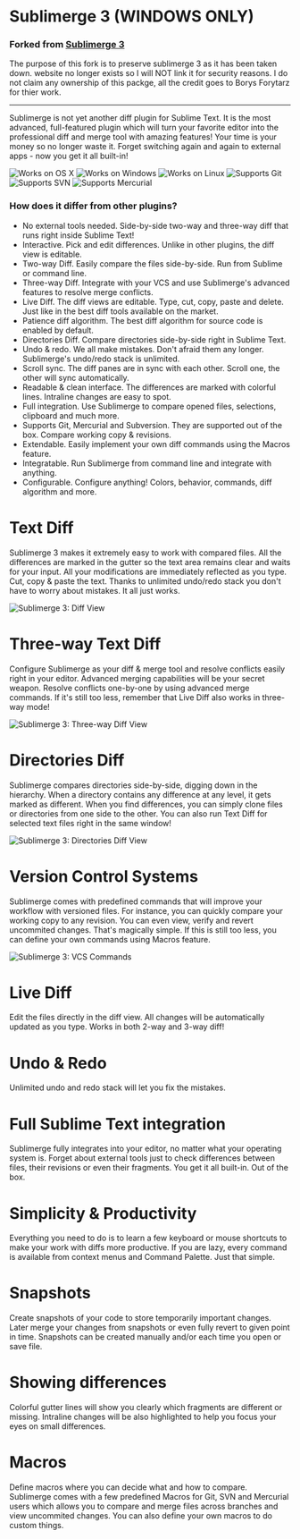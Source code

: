 Sublimerge 3 (WINDOWS ONLY)
=====================================

### Forked from [Sublimerge 3](https://packagecontrol.io/packages/Sublimerge%203)

The purpose of this fork is to preserve sublimerge 3 as it has been taken down. website no longer exists so I will NOT link it for security reasons. I do not claim any ownership of this packge, all the credit goes to Borys Forytarz for thier work.

___

Sublimerge is not yet another diff plugin for Sublime Text. It is the most advanced, full-featured plugin which will turn your favorite editor into the professional diff and merge tool with amazing features! Your time is your money so no longer waste it. Forget switching again and again to external apps - now you get it all built-in!

![Works on OS X](docs/images/apple.png)   ![Works on Windows](docs/images/windows.png)   ![Works on Linux](docs/images/linux.png)    ![Supports Git](docs/images/git.png)   ![Supports SVN](docs/images/svn.png)   ![Supports Mercurial](docs/images/mercurial.png)

###  How does it differ from other plugins?

* No external tools needed. Side-by-side two-way and three-way diff that runs right inside Sublime Text!
* Interactive. Pick and edit differences. Unlike in other plugins, the diff view is editable.
* Two-way Diff. Easily compare the files side-by-side. Run from Sublime or command line.
* Three-way Diff. Integrate with your VCS and use Sublimerge's advanced features to resolve merge conflicts.
* Live Diff. The diff views are editable. Type, cut, copy, paste and delete. Just like in the best diff tools available on the market.
* Patience diff algorithm. The best diff algorithm for source code is enabled by default.
* Directories Diff. Compare directories side-by-side right in Sublime Text.
* Undo & redo. We all make mistakes. Don't afraid them any longer. Sublimerge's undo/redo stack is unlimited.
* Scroll sync. The diff panes are in sync with each other. Scroll one, the other will sync automatically.
* Readable & clean interface. The differences are marked with colorful lines. Intraline changes are easy to spot.
* Full integration. Use Sublimerge to compare opened files, selections, clipboard and much more.
* Supports Git, Mercurial and Subversion. They are supported out of the box. Compare working copy & revisions.
* Extendable. Easily implement your own diff commands using the Macros feature.
* Integratable. Run Sublimerge from command line and integrate with anything.
* Configurable. Configure anything! Colors, behavior, commands, diff algorithm and more.

# Text Diff
Sublimerge 3 makes it extremely easy to work with compared files. All the differences are marked in the gutter so the text area remains clear and waits for your input. All your modifications are immediately reflected as you type. Cut, copy & paste the text. Thanks to unlimited undo/redo stack you don't have to worry about mistakes. It all just works.

![Sublimerge 3: Diff View](docs/images/text_diff.png)

# Three-way Text Diff
Configure Sublimerge as your diff & merge tool and resolve conflicts easily right in your editor. Advanced merging capabilities will be your secret weapon. Resolve conflicts one-by-one by using advanced merge commands. If it's still too less, remember that Live Diff also works in three-way mode!

![Sublimerge 3: Three-way Diff View](docs/images/three_way_diff.png)


# Directories Diff
Sublimerge compares directories side-by-side, digging down in the hierarchy. When a directory contains any difference at any level, it gets marked as different. When you find differences, you can simply clone files or directories from one side to the other. You can also run Text Diff for selected text files right in the same window!

![Sublimerge 3: Directories Diff View](docs/images/directories_diff.png)


# Version Control Systems
Sublimerge comes with predefined commands that will improve your workflow with versioned files. For instance, you can quickly compare your working copy to any revision. You can even view, verify and revert uncommited changes. That's magically simple. If this is still too less, you can define your own commands using Macros feature.

![Sublimerge 3: VCS Commands](docs/images/version_control_systems.png)


# Live Diff
Edit the files directly in the diff view. All changes will be automatically updated as you type. Works in both 2-way and 3-way diff!

# Undo & Redo
Unlimited undo and redo stack will let you fix the mistakes.

# Full Sublime Text integration
Sublimerge fully integrates into your editor, no matter what your operating system is. Forget about external tools just to check differences between files, their revisions or even their fragments. You get it all built-in. Out of the box.

# Simplicity & Productivity
Everything you need to do is to learn a few keyboard or mouse shortcuts to make your work with diffs more productive. If you are lazy, every command is available from context menus and Command Palette. Just that simple.

# Snapshots
Create snapshots of your code to store temporarily important changes. Later merge your changes from snapshots or even fully revert to given point in time. Snapshots can be created manually and/or each time you open or save file.

# Showing differences
Colorful gutter lines will show you clearly which fragments are different or missing. Intraline changes will be also highlighted to help you focus your eyes on small differences.

# Macros
Define macros where you can decide what and how to compare. Sublimerge comes with a few predefined Macros for Git, SVN and Mercurial users which allows you to compare and merge files across branches and view uncommited changes. You can also define your own macros to do custom things.
